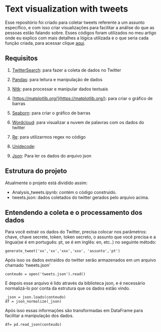 # Text visualization with tweets

Esse repositório foi criado para coletar tweets referente a um assunto específico, e com isso criar visualizações para facilitar a análise do que as pessoas estão falando sobre.
Esses códigos foram utilizados no meu artigo onde eu explico com mais detalhes a lógica utilizada e o que seria cada função criada, para acessar clique [aqui](https://lauradamacenoalmeida.github.io/2020/02/13/worcloud-anne-with-an-e.html).

## Requisitos
1. [TwitterSearch](https://twittersearch.readthedocs.io/en/latest/): para fazer a coleta de dados no Twitter

2. [Pandas](https://pandas.pydata.org/docs/): para leitura e manipulação de dados

3. [Nltk](https://www.nltk.org/): para processar e manipular dados textuais

4. [https://matplotlib.org/](https://matplotlib.org/): para criar o gráfico de barras

6. [Seaborn](https://seaborn.pydata.org/): para criar o gráfico de barras

7. [Wordcloud](https://github.com/amueller/word_cloud): para visualizar a nuvem de palavras com os dados do twitter

8. [Re](https://docs.python.org/3/library/re.html): para utilizarmos regex no código

9. [Unidecode](https://pypi.org/project/Unidecode/): 

10. [Json](https://docs.python.org/3/library/json.html): Para ler os dados do arquivo json


## Estrutura do projeto
Atualmente o projeto está dividido assim:

- Analysis_tweets.ipynb: contém o código construído.
- tweets.json: dados coletados do twitter gerados pelo arquivo acima.


## Entendendo a coleta e o processamento dos dados
Para você extrair os dados do Twitter, precisa colocar nos parâmetros: chave, chave secrete, token, token secreto, o assunto que você precisa e a lingua(se é em português: pt, se é em inglês: en, etc..) no seguinte método:

```
generate_tweet('xx','xx','xxx','xxx', 'assunto','pt')

```

Após isso os dados extraídos do twitter serão armazenados em um arquivo chamado 'tweets.json'

```
conteudo = open('tweets.json').read()

```

E depois esse arquivo é lido através da biblioteca json, e é necessário normalizá-lo por conta da estrutura que os dados estão vindo.

```
_json = json.loads(conteudo)
df = json_normalize(_json)

```
Após isso essas informações são transformadas em DataFrame para facilitar a manipulação dos dados.

```
df= pd.read_json(conteudo)

```

